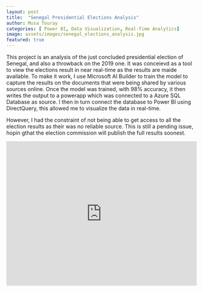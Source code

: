 ```yaml
---
layout: post
title:  "Senegal Presidential Elections Analysis"
author: Musa Touray
categories: [ Power BI, Data Visualization, Real-Time Analytics]
image: assets/images/senegal_elections_analysis.jpg
featured: true
---
```

This project is an analysis of the just concluded presidential election of Senegal, and also a throwback on the 2019 one. It was conceievd as a tool to view the elections result in near real-time as the results are maide available. To make it work, I use Microsoft AI Builder to train the model to capture the results on the documents that were being shared by various sources online. Once the model was trained, with 98% accuracy, it then writes the output to a powerapp which was connected to a Azure SQL Database as source. I then in turn connect the database to Power BI using DirectQuery, this allowed me to visualize the data in real-time.

However, I had the constraint of not being able to get access to all the election results as their was no reliable source. This is still a pending issue, hopin gthat the election commission will publish the full results soonest.

<p>
    <iframe style="width:100%;" height="383" 
        src="https://app.powerbi.com/view?r=eyJrIjoiOGRkNTU4MzktYTc1NC00OWQ3LTlmZjYtNjI1N2FlYjQ1OWQwIiwidCI6ImU3ZmRiMmEyLTUzODAtNDBmMC04MmQ4LWEzYjU0YzFmODE3ZiJ9" 
        frameborder="0" allowFullScreen="true">
    </iframe>
</p>